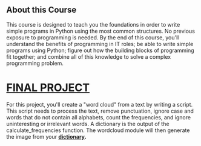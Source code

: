 ## About this Course

This course is designed to teach you the foundations in order to write simple programs in Python using the most common structures. 
No previous exposure to programming is needed. By the end of this course, you'll understand the benefits of programming in IT roles; 
be able to write simple programs using Python; figure out how the building blocks of programming fit together; and combine all of this 
knowledge to solve a complex programming problem. 


# **[FINAL PROJECT](https://github.com/chinmaykumar06/Google-IT-Automation-with-Python-Specialization/blob/master/Course_1%20Crash%20Course%20on%20Python_BY_GOOGLE/WEEK6/Final_Project.ipynb)**

For this project, you'll create a "word cloud" from a text by writing a script. This script needs to process the text, remove punctuation, ignore case and words that do not contain all alphabets, count the frequencies, and ignore uninteresting or irrelevant words. A dictionary is the output of the calculate_frequencies function. The wordcloud module will then generate the image from your **[dictionary](https://github.com/chinmaykumar06/Google-IT-Automation-with-Python-Specialization/blob/master/Course_1%20Crash%20Course%20on%20Python_BY_GOOGLE/WEEK6/coursera.txt).**




